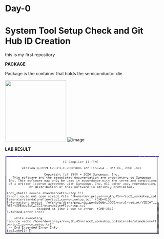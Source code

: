 # Day-0

# System Tool Setup Check and Git Hub ID Creation

this is my first repository

**PACKAGE**

Package is the container that holds the semiconductor die.

<img src = "https://user-images.githubusercontent.com/118953932/205201579-69f972ab-dc30-4b49-902d-5a79ab6e80ff.png" width = "200" height = "200">



<img width="821" alt="image" src="https://user-images.githubusercontent.com/118953932/205200966-77136c29-f094-428f-aab2-ba5f85fef76b.png">



**LAB RESULT**

![alt text](day0labs(nurul).jpg)
